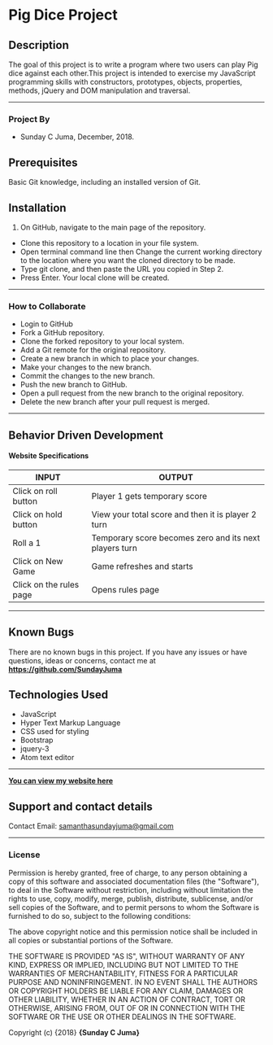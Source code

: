 # Pig Dice Project

## Description

The goal of this project is to write a program where two users can play Pig dice against each other.This project is intended to exercise my JavaScript programming skills with constructors, prototypes, objects, properties, methods, jQuery and DOM manipulation and traversal.

------------------------------------------------------------------------------------------------
### Project By

- Sunday C Juma, December, 2018.

## Prerequisites

Basic Git knowledge, including an installed version of Git.

## Installation
1. On GitHub, navigate to the main page of the repository.
- Clone this repository to a location in your file system.
- Open terminal command line then Change the current working directory to the location where you want the cloned directory to be made.
- Type git clone, and then paste the URL you copied in Step 2.
- Press Enter. Your local clone will be created.



------------------------------------------------------------------------------------------------

### How to Collaborate

  - Login to GitHub
  - Fork a GitHub repository.
  - Clone the forked repository to your local system.
  - Add a Git remote for the original repository.
  - Create a new branch in which to place your changes.
  - Make your changes to the new branch.  
  - Commit the changes to the new branch.
  - Push the new branch to GitHub.
  - Open a pull request from the new branch to the original repository.
  - Delete the new branch after your pull request is merged.

  ----------------------------------------------------------------------------------------------

  ## Behavior Driven Development

  #### Website Specifications

  |INPUT                  |OUTPUT                                                 |
  |-----------------------|-------------------------------------------------------|
  |Click on roll button   |Player 1 gets temporary score                          |
  |Click on hold button	  |View your total score and then it is player 2 turn     |
  |Roll a 1               | Temporary score becomes zero and its next players turn|
  |Click on New Game      | Game refreshes and starts                             |
  |Click on the rules page| Opens rules page                                      |



--------------------------------------------------------------------------------------------------

## Known Bugs

There are no known bugs in this project. If you have any issues or have questions, ideas or concerns, contact me at **https://github.com/SundayJuma**

## Technologies Used

- JavaScript
- Hyper Text Markup Language
- CSS used for styling
- Bootstrap
- jquery-3
- Atom text editor
------------------------------------------------------------------------------------------------

[**You can view my website here**](https://sundayjuma.github.io/Pig-Dice/)

## Support and contact details

Contact Email: samanthasundayjuma@gmail.com

------------------------------------------------------------------------------------------------

### License

Permission is hereby granted, free of charge, to any person obtaining a copy of this software and associated documentation files (the "Software"), to deal in the Software without restriction, including without limitation the rights to use, copy, modify, merge, publish, distribute, sublicense, and/or sell copies of the Software, and to permit persons to whom the Software is furnished to do so, subject to the following conditions:

The above copyright notice and this permission notice shall be included in all copies or substantial portions of the Software.

THE SOFTWARE IS PROVIDED "AS IS", WITHOUT WARRANTY OF ANY KIND, EXPRESS OR IMPLIED, INCLUDING BUT NOT LIMITED TO THE WARRANTIES OF MERCHANTABILITY, FITNESS FOR A PARTICULAR PURPOSE AND NONINFRINGEMENT. IN NO EVENT SHALL THE AUTHORS OR COPYRIGHT HOLDERS BE LIABLE FOR ANY CLAIM, DAMAGES OR OTHER LIABILITY, WHETHER IN AN ACTION OF CONTRACT, TORT OR OTHERWISE, ARISING FROM, OUT OF OR IN CONNECTION WITH THE SOFTWARE OR THE USE OR OTHER DEALINGS IN THE SOFTWARE.

Copyright (c) {2018} **{Sunday C Juma}**
